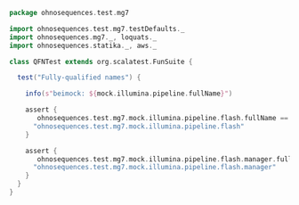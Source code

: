 
```scala
package ohnosequences.test.mg7

import ohnosequences.test.mg7.testDefaults._
import ohnosequences.mg7._, loquats._
import ohnosequences.statika._, aws._

class QFNTest extends org.scalatest.FunSuite {

  test("Fully-qualified names") {

    info(s"beimock: ${mock.illumina.pipeline.fullName}")

    assert {
       ohnosequences.test.mg7.mock.illumina.pipeline.flash.fullName ==
      "ohnosequences.test.mg7.mock.illumina.pipeline.flash"
    }

    assert {
       ohnosequences.test.mg7.mock.illumina.pipeline.flash.manager.fullName ==
      "ohnosequences.test.mg7.mock.illumina.pipeline.flash.manager"
    }
  }
}

```




[main/scala/mg7/bundles.scala]: ../../../main/scala/mg7/bundles.scala.md
[main/scala/mg7/configs.scala]: ../../../main/scala/mg7/configs.scala.md
[main/scala/mg7/csv.scala]: ../../../main/scala/mg7/csv.scala.md
[main/scala/mg7/data.scala]: ../../../main/scala/mg7/data.scala.md
[main/scala/mg7/defaults.scala]: ../../../main/scala/mg7/defaults.scala.md
[main/scala/mg7/loquats/1.flash.scala]: ../../../main/scala/mg7/loquats/1.flash.scala.md
[main/scala/mg7/loquats/2.split.scala]: ../../../main/scala/mg7/loquats/2.split.scala.md
[main/scala/mg7/loquats/3.blast.scala]: ../../../main/scala/mg7/loquats/3.blast.scala.md
[main/scala/mg7/loquats/4.assign.scala]: ../../../main/scala/mg7/loquats/4.assign.scala.md
[main/scala/mg7/loquats/5.merge.scala]: ../../../main/scala/mg7/loquats/5.merge.scala.md
[main/scala/mg7/loquats/6.count.scala]: ../../../main/scala/mg7/loquats/6.count.scala.md
[main/scala/mg7/package.scala]: ../../../main/scala/mg7/package.scala.md
[main/scala/mg7/parameters.scala]: ../../../main/scala/mg7/parameters.scala.md
[main/scala/mg7/pipeline.scala]: ../../../main/scala/mg7/pipeline.scala.md
[main/scala/mg7/referenceDB.scala]: ../../../main/scala/mg7/referenceDB.scala.md
[test/scala/mg7/counts.scala]: counts.scala.md
[test/scala/mg7/fqnames.scala]: fqnames.scala.md
[test/scala/mg7/mock/illumina.scala]: mock/illumina.scala.md
[test/scala/mg7/mock/pacbio.scala]: mock/pacbio.scala.md
[test/scala/mg7/PRJEB6592/PRJEB6592.scala]: PRJEB6592/PRJEB6592.scala.md
[test/scala/mg7/referenceDBs.scala]: referenceDBs.scala.md
[test/scala/mg7/taxonomy.scala]: taxonomy.scala.md
[test/scala/mg7/testData.scala]: testData.scala.md
[test/scala/mg7/testDefaults.scala]: testDefaults.scala.md